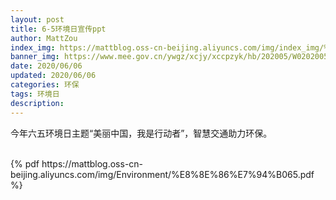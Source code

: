 ```yaml
---
layout: post
title: 6-5环境日宣传ppt
author: MattZou
index_img: https://mattblog.oss-cn-beijing.aliyuncs.com/img/index_img/%E7%8E%AF%E5%A2%83%E6%97%A51-small.jpg/bg
banner_img: https://www.mee.gov.cn/ywgz/xcjy/xccpzyk/hb/202005/W020200522514016888468.jpg
date: 2020/06/06
updated: 2020/06/06
categories: 环保
tags: 环境日
description:
---
```


今年六五环境日主题“美丽中国，我是行动者”，智慧交通助力环保。

<br>
{% pdf https://mattblog.oss-cn-beijing.aliyuncs.com/img/Environment/%E8%8E%86%E7%94%B065.pdf %}
<br>

[1]: [生态环境部发布2020年六五环境日主题海报](https://www.mee.gov.cn/ywgz/xcjy/xccpzyk/hb/202005/t20200522_780328.shtml)